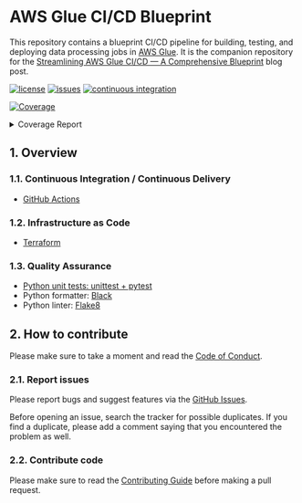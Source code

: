 # AWS Glue CI/CD Blueprint

This repository contains a blueprint CI/CD pipeline for building, testing, and deploying
data processing jobs in [AWS Glue](https://aws.amazon.com/glue/). It is the companion
repository for the [Streamlining AWS Glue CI/CD — A Comprehensive
Blueprint](https://github.com/ricardolsmendes/aws-glue-ci-cd-blueprint) blog post.

[![license](https://img.shields.io/github/license/ricardolsmendes/aws-glue-ci-cd-blueprint.svg)](https://github.com/ricardolsmendes/aws-glue-ci-cd-blueprint/blob/main/LICENSE)
[![issues](https://img.shields.io/github/issues/ricardolsmendes/aws-glue-ci-cd-blueprint.svg)](https://github.com/ricardolsmendes/aws-glue-ci-cd-blueprint/issues)
[![continuous integration](https://github.com/ricardolsmendes/aws-glue-ci-cd-blueprint/actions/workflows/on-push-to-main.yaml/badge.svg)](https://github.com/ricardolsmendes/aws-glue-ci-cd-blueprint/actions/workflows/on-push-to-main.yaml)

<!-- Pytest Coverage Comment:Begin -->
<a href="https://github.com/ricardolsmendes/aws-glue-ci-cd-blueprint/blob/main/README.md"><img alt="Coverage" src="https://img.shields.io/badge/Coverage-95%25-brightgreen.svg" /></a><details><summary>Coverage Report </summary><table><tr><th>File</th><th>Stmts</th><th>Miss</th><th>Cover</th><th>Missing</th></tr><tbody><tr><td colspan="5"><b>src</b></td></tr><tr><td>&nbsp; &nbsp;<a href="https://github.com/ricardolsmendes/aws-glue-ci-cd-blueprint/blob/main/src/s3_json_to_parquet_job.py">s3_json_to_parquet_job.py</a></td><td>21</td><td>1</td><td>95%</td><td><a href="https://github.com/ricardolsmendes/aws-glue-ci-cd-blueprint/blob/main/src/s3_json_to_parquet_job.py#L72">72</a></td></tr><tr><td>&nbsp; &nbsp;<a href="https://github.com/ricardolsmendes/aws-glue-ci-cd-blueprint/blob/main/src/s3_to_s3_job.py">s3_to_s3_job.py</a></td><td>21</td><td>1</td><td>95%</td><td><a href="https://github.com/ricardolsmendes/aws-glue-ci-cd-blueprint/blob/main/src/s3_to_s3_job.py#L60">60</a></td></tr><tr><td><b>TOTAL</b></td><td><b>42</b></td><td><b>2</b></td><td><b>95%</b></td><td>&nbsp;</td></tr></tbody></table></details>
<!-- Pytest Coverage Comment:End -->

## 1. Overview

### 1.1. Continuous Integration / Continuous Delivery

- [GitHub Actions](https://github.com/ricardolsmendes/aws-glue-ci-cd-blueprint/blob/main/.github/workflows)

### 1.2. Infrastructure as Code

- [Terraform](https://github.com/ricardolsmendes/aws-glue-ci-cd-blueprint/blob/main/infrastructure)

### 1.3. Quality Assurance

- [Python unit tests: unittest + pytest](https://github.com/ricardolsmendes/aws-glue-ci-cd-blueprint/blob/main/tests)
- Python formatter: [Black](https://github.com/psf/black)
- Python linter: [Flake8](https://github.com/PyCQA/flake8)

## 2. How to contribute

Please make sure to take a moment and read the [Code of
Conduct](https://github.com/ricardolsmendes/aws-glue-ci-cd-blueprint/blob/main/.github/CODE_OF_CONDUCT.md).

### 2.1. Report issues

Please report bugs and suggest features via the [GitHub
Issues](https://github.com/ricardolsmendes/aws-glue-ci-cd-blueprint/issues).

Before opening an issue, search the tracker for possible duplicates. If you find a
duplicate, please add a comment saying that you encountered the problem as well.

### 2.2. Contribute code

Please make sure to read the [Contributing
Guide](https://github.com/ricardolsmendes/aws-glue-ci-cd-blueprint/blob/main/.github/CONTRIBUTING.md)
before making a pull request.
